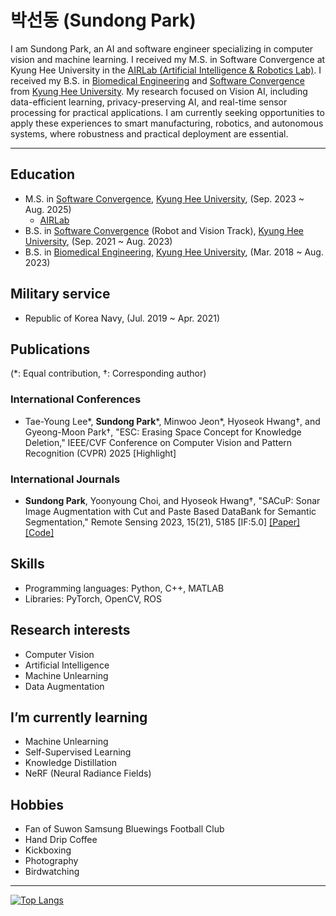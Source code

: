 # 박선동 (Sundong Park)
I am Sundong Park, an AI and software engineer specializing in computer vision and machine learning.
I received my M.S. in Software Convergence at Kyung Hee University in the [AIRLab (Artificial Intelligence & Robotics Lab)](http://airlab.khu.ac.kr).
I received my B.S. in [Biomedical Engineering](http://bme.khu.ac.kr) and [Software Convergence](http://swcon.khu.ac.kr) from [Kyung Hee University](https://www.khu.ac.kr).
My research focused on Vision AI, including data-efficient learning, privacy-preserving AI, and real-time sensor processing for practical applications.
I am currently seeking opportunities to apply these experiences to smart manufacturing, robotics, and autonomous systems, where robustness and practical deployment are essential.

---
## Education
- M.S. in [Software Convergence](http://swcon.khu.ac.kr), [Kyung Hee University](https://www.khu.ac.kr), (Sep. 2023 ~ Aug. 2025)
  - [AIRLab](http://airlab.khu.ac.kr)
- B.S. in [Software Convergence](http://swcon.khu.ac.kr) (Robot and Vision Track), [Kyung Hee University](https://www.khu.ac.kr), (Sep. 2021 ~ Aug. 2023)
- B.S. in [Biomedical Engineering](http://bme.khu.ac.kr), [Kyung Hee University](https://www.khu.ac.kr), (Mar. 2018 ~ Aug. 2023)
## Military service
- Republic of Korea Navy, (Jul. 2019 ~ Apr. 2021)
## Publications
(\*: Equal contribution, †: Corresponding author)
### International Conferences
- Tae-Young Lee\*, **Sundong Park**\*, Minwoo Jeon\*, Hyoseok Hwang†, and Gyeong-Moon Park†, "ESC: Erasing Space Concept for Knowledge Deletion,"  IEEE/CVF Conference on Computer Vision and Pattern Recognition (CVPR) 2025 [Highlight]
### International Journals
- **Sundong Park**, Yoonyoung Choi, and Hyoseok Hwang†, "SACuP: Sonar Image Augmentation with Cut and Paste Based DataBank for Semantic Segmentation," Remote Sensing 2023, 15(21), 5185 [IF:5.0] [[Paper]](https://doi.org/10.3390/rs15215185) [[Code]](https://github.com/AIRLABkhu/SACuP) 
## Skills
- Programming languages: Python, C++, MATLAB
- Libraries: PyTorch, OpenCV, ROS
## Research interests
- Computer Vision
- Artificial Intelligence
- Machine Unlearning
- Data Augmentation
## I’m currently learning
- Machine Unlearning
- Self-Supervised Learning
- Knowledge Distillation
- NeRF (Neural Radiance Fields)
## Hobbies
- Fan of Suwon Samsung Bluewings Football Club
- Hand Drip Coffee
- Kickboxing
- Photography
- Birdwatching
---
[![Top Langs](https://github-readme-stats.vercel.app/api/top-langs/?username=sundongpark&langs_count=3&layout=compact&theme=default&exclude_repo=sundongpark.github.io)](https://github.com/sundongpark/sundongpark)


<!--
**sundongpark/sundongpark** is a ✨ _special_ ✨ repository because its `README.md` (this file) appears on your GitHub profile.
[![Github Stats](https://github-readme-stats.vercel.app/api?username=sundongpark&show_icons=true)](https://github.com/sundongpark/sundongpark)
Here are some ideas to get you started:

- 🔭 I’m currently working on ...
- 🌱 I’m currently learning ...
- 👯 I’m looking to collaborate on ...
- 🤔 I’m looking for help with ...
- 💬 Ask me about ...
- 📫 How to reach me: ...
- 😄 Pronouns: ...
- ⚡ Fun fact: ...
-->
